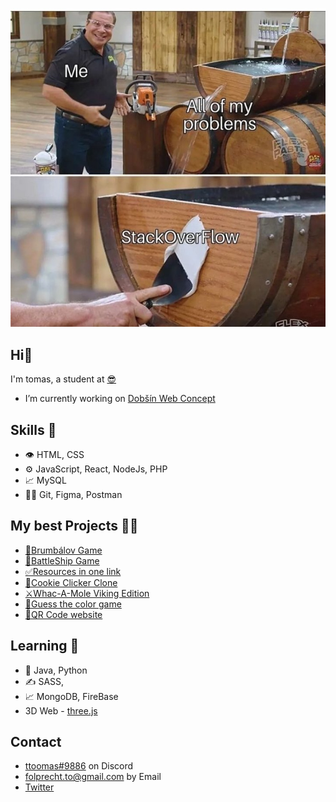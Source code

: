 ![img](https://raw.githubusercontent.com/ttoomas/ttoomas/main/stackoverflow.jpg)

## Hi👋

I'm tomas, a student at [😎](https://www.spsmb.cz/)
- I’m currently working on [Dobšín Web Concept](https://github.com/ttoomas/dobsin-web-concept)

## Skills 💪
- 👁️ HTML, CSS
- ⚙️ JavaScript, React, NodeJs, PHP
- 📈 MySQL
- 🧗‍♂️ Git, Figma, Postman

## My best Projects 👨‍💻
- [🧙Brumbálov Game](https://github.com/ttoomas/brumbalov-game)
- [🚢BattleShip Game](https://github.com/ttoomas/battleship-game)
- [✅Resources in one link](https://github.com/ttoomas/resources-in-one-link)
- [🍪Cookie Clicker Clone](https://github.com/ttoomas/cookie-clicker-clone)
- [⚔️Whac-A-Mole Viking Edition](https://github.com/ttoomas/whac-a-mole-vikings)
- [🎨Guess the color game](https://github.com/ttoomas/guess-the-color-game)
- [🧾QR Code website](https://github.com/ttoomas/QR-Code-Website)


## Learning 👀
- 🐾 Java, Python
- ✍️ SASS,
- 📈 MongoDB, FireBase
- 3D Web - [three.js](https://threejs.org/)

## Contact

- [ttoomas#9886](https://github.com/ttoomas) on Discord
- [folprecht.to@gmail.com](mailto:folprecht.to@gmail.com) by Email
- [Twitter](https://twitter.com/ttoomas_)
